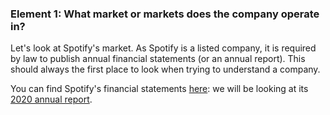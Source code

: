 ### **Element 1: What market or markets does the company operate in?**

Let's look at Spotify's market. As Spotify is a listed company, it is required by law to publish annual financial statements (or an annual report). This should always the first place to look when trying to understand a company. 


You can find Spotify's financial statements [here](https://investors.spotify.com/financials/default.aspx): we will be looking at its [2020 annual report](https://s22.q4cdn.com/540910603/files/doc_financials/2020/ar/4e770a8c-ee99-49a8-9f9e-dcc191807b56.pdf). 